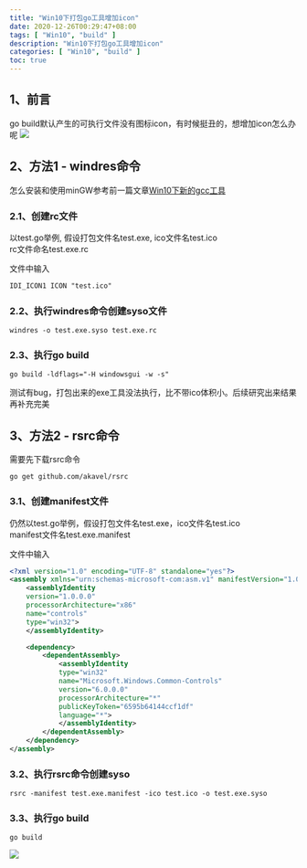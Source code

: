 ```yaml
---
title: "Win10下打包go工具增加icon"
date: 2020-12-26T00:29:47+08:00
tags: [ "Win10", "build" ]
description: "Win10下打包go工具增加icon"
categories: [ "Win10", "build" ]
toc: true
---
```


## 1、前言
go build默认产生的可执行文件没有图标icon，有时候挺丑的，想增加icon怎么办呢
![](/posts/icon/before.jpg)

## 2、方法1 - windres命令
怎么安装和使用minGW参考前一篇文章[Win10下新的gcc工具](/post/2020-12-05-win10_gcc_build_tools)

### 2.1、创建rc文件
以test.go举例, 假设打包文件名test.exe, ico文件名test.ico  
rc文件命名test.exe.rc

文件中输入
```txt
IDI_ICON1 ICON "test.ico"
```

### 2.2、执行windres命令创建syso文件
```golang
windres -o test.exe.syso test.exe.rc
```

### 2.3、执行go build
```golang
go build -ldflags="-H windowsgui -w -s"
```

测试有bug，打包出来的exe工具没法执行，比不带ico体积小。后续研究出来结果再补充完美

## 3、方法2 - rsrc命令
需要先下载rsrc命令
```golang
go get github.com/akavel/rsrc
```

### 3.1、创建manifest文件
仍然以test.go举例，假设打包文件名test.exe，ico文件名test.ico  
manifest文件名test.exe.manifest

文件中输入
```xml
<?xml version="1.0" encoding="UTF-8" standalone="yes"?>
<assembly xmlns="urn:schemas-microsoft-com:asm.v1" manifestVersion="1.0">
    <assemblyIdentity
    version="1.0.0.0"
    processorArchitecture="x86"
    name="controls"
    type="win32">
    </assemblyIdentity>

    <dependency>
        <dependentAssembly>
            <assemblyIdentity
            type="win32"
            name="Microsoft.Windows.Common-Controls"
            version="6.0.0.0"
            processorArchitecture="*"
            publicKeyToken="6595b64144ccf1df"
            language="*">
            </assemblyIdentity>
        </dependentAssembly>
    </dependency>
</assembly>
```

### 3.2、执行rsrc命令创建syso
```golang
rsrc -manifest test.exe.manifest -ico test.ico -o test.exe.syso
```

### 3.3、执行go build
```golang
go build
```
![](/posts/icon/result.jpg)
